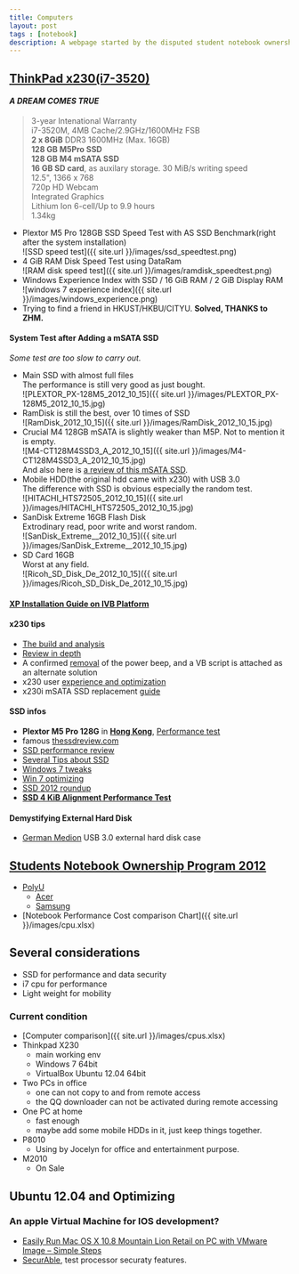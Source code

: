 ```yaml
---
title: Computers
layout: post
tags : [notebook]
description: A webpage started by the disputed student notebook ownership 2012. Summarizing all the computers I have. The performance tests, OS, and usage guides. And also thoughts about how to upgrade or improve and maintain a perfect working condition.
---
```


## [ThinkPad x230(i7-3520)](http://www.hknotebook.com/hkust2012/product/main.jsp?view=product&pid=5&brand=lenovo)
#### _A DREAM COMES TRUE_
    
>   3-year Intenational Warranty  
>   i7-3520M, 4MB Cache/2.9GHz/1600MHz FSB  
>   **2 x 8GiB** DDR3 1600MHz (Max. 16GB)  
>   **128 GB M5Pro SSD**  
>   **128 GB M4 mSATA SSD**    
>   **16 GB SD card**, as auxilary storage. 30 MiB/s writing speed  
>   12.5", 1366 x 768  
>   720p HD Webcam  
>   Integrated Graphics  
>   Lithium Ion 6-cell/Up to 9.9 hours  
>   1.34kg  

- Plextor M5 Pro 128GB SSD Speed Test with AS SSD Benchmark(right after the system installation)    
![SSD speed test]({{ site.url }}/images/ssd_speedtest.png)    
- 4 GiB RAM Disk Speed Test using DataRam    
![RAM disk speed test]({{ site.url }}/images/ramdisk_speedtest.png)    
- Windows Experience Index with SSD / 16 GiB RAM / 2 GiB Display RAM    
![windows 7 experience index]({{ site.url }}/images/windows_experience.png)    
- Trying to find a friend in HKUST/HKBU/CITYU. **Solved, THANKS to ZHM.**

#### System Test after Adding a mSATA SSD

*Some test are too slow to carry out.*

- Main SSD with almost full files    
The performance is still very good as just bought.    
![PLEXTOR_PX-128M5_2012_10_15]({{ site.url }}/images/PLEXTOR_PX-128M5_2012_10_15.jpg)    
- RamDisk is still the best, over 10 times of SSD    
![RamDisk_2012_10_15]({{ site.url }}/images/RamDisk_2012_10_15.jpg)    
- Crucial M4 128GB mSATA is slightly weaker than M5P. Not to mention it is empty.    
![M4-CT128M4SSD3_A_2012_10_15]({{ site.url }}/images/M4-CT128M4SSD3_A_2012_10_15.jpg)    
And also here is [a review of this mSATA SSD](http://www.storagereview.com/micron_realssd_c400_msata_ssd_review).    
- Mobile HDD(the original hdd came with x230) with USB 3.0    
The difference with SSD is obvious especially the random test.    
![HITACHI_HTS72505_2012_10_15]({{ site.url }}/images/HITACHI_HTS72505_2012_10_15.jpg)     
- SanDisk Extreme 16GB Flash Disk    
Extrodinary read, poor write and worst random.    
![SanDisk_Extreme__2012_10_15]({{ site.url }}/images/SanDisk_Extreme__2012_10_15.jpg)    
- SD Card 16GB    
Worst at any field.    
![Ricoh_SD_Disk_De_2012_10_15]({{ site.url }}/images/Ricoh_SD_Disk_De_2012_10_15.jpg)    

#### [XP Installation Guide on IVB Platform](http://news.mydrivers.com/1/237/237098_all.htm)

#### x230 tips
- [The build and analysis](http://www.tpuser.idv.tw/wp/)    
- [Review in depth](http://www.notebookcheck.net/Lenovo-ThinkPad-X230-2306-2AU-Laptop-Review.75317.0.html)    
- A confirmed [removal](http://forums.lenovo.com/t5/T400-T500-and-newer-T-series/T530-does-not-make-typical-ThinkPad-Power-Status-Beeps/td-p/788571/highlight/false) of the power beep, and a VB script is attached as an alternate solution      
- x230 user [experience and optimization](http://littlenine1221.pixnet.net/blog/post/91040924-%5B%E6%96%B0%E5%93%81%E5%88%86%E4%BA%AB%5D-lenovo-x230-%2B-sandisk-480gb-ssd-%2B-16gb-ram-%2Bg)     
- x230i mSATA SSD replacement [guide](http://www.5i01.cn/topicdetail.php?f=240&t=2840788&last=37435297)     

#### SSD infos    
+ **Plextor M5 Pro 128G** in [**Hong Kong**](http://www.price.com.hk/product.php?p=143173), [Performance test](http://www.chiphell.com/thread-531991-1-1.html)    
+ famous [thessdreview.com](http://thessdreview.com/)    
+ [SSD performance review](http://www.expreview.com/19604-all.html)    
+ [Several Tips about SSD](http://diy.pconline.com.cn/cpu/study_cpu/1203/2722291_all.html)     
+ [Windows 7 tweaks](http://article.pchome.net/content-1387324.html)    
+ [Win 7 optimizing](http://moonwulk.blogspot.hk/2010/07/windows-7-ssd.html)    
+ [SSD 2012 roundup](http://www.behardware.com/art/imprimer/860/)     
+ [**SSD 4 KiB Alignment Performance Test**](http://www.seekxiu.com/article.aspx?id=12568)   

#### Demystifying External Hard Disk    
+ [German Medion](http://item.taobao.com/item.htm?id=18461252774) USB 3.0 external hard disk case    

## [Students Notebook Ownership Program 2012](http://www.hkepc.com/forum/viewthread.php?tid=1829216&extra=page%3D1)    
+ [PolyU](http://www.hknotebook.com/polyu2012/)    
  + [Acer](http://www.hknotebook.com/polyu2012/acer/index.jsp)    
  + [Samsung](http://www.hknotebook.com/polyu2012/samsung/index.jsp)    
+ [Notebook Performance Cost comparison Chart]({{ site.url }}/images/cpu.xlsx)    

## Several considerations    
- SSD for performance and data security    
- i7 cpu for performance    
- Light weight for mobility    

### Current condition   
- [Computer comparison]({{ site.url }}/images/cpus.xlsx)   
- Thinkpad X230   
  - main working env   
  - Windows 7 64bit    
  - VirtualBox Ubuntu 12.04 64bit   
- Two PCs in office    
  - one can not copy to and from remote access    
  - the QQ downloader can not be activated during remote accessing    
- One PC at home    
  - fast enough    
  - maybe add some mobile HDDs in it, just keep things together.    
- P8010    
  - Using by Jocelyn for office and entertainment purpose.    
- M2010   
  - On Sale  

## Ubuntu 12.04 and Optimizing

### An apple Virtual Machine for IOS development?  

+ [Easily Run Mac OS X 10.8 Mountain Lion Retail on PC with VMware Image – Simple Steps](http://www.sysprobs.com/easily-run-mac-os-x-10-8-mountain-lion-retail-on-pc-with-vmware-image)    
+ [SecurAble](http://www.grc.com/securable.htm), test processor securaty features.    

